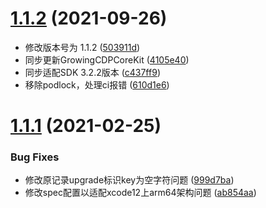 #  [1.1.2](https://github.com/growingio/growingio-sdk-ios-autotracker-upgrade/compare/1.1.1...1.1.2) (2021-09-26)

* 修改版本号为 1.1.2 ([503911d](https://github.com/growingio/growingio-sdk-ios-autotracker-upgrade/commit/503911d57f1787938237dadfdaa2d6368c3baa06))
* 同步更新GrowingCDPCoreKit ([4105e40](https://github.com/growingio/growingio-sdk-ios-autotracker-upgrade/commit/4105e402fb780e6e339121d00b6ec3cc6f45d5d4))
* 同步适配SDK 3.2.2版本 ([c437ff9](https://github.com/growingio/growingio-sdk-ios-autotracker-upgrade/commit/c437ff9819736d469f8f057d1173371c9842cbfe))
* 移除podlock，处理ci报错 ([610d1e6](https://github.com/growingio/growingio-sdk-ios-autotracker-upgrade/commit/610d1e6078cbacb28df6008a62003fa72f0da23d))



#  [1.1.1](https://github.com/growingio/growingio-sdk-ios-autotracker-upgrade/releases/tag/1.1.1) (2021-02-25)


### Bug Fixes

* 修改原记录upgrade标识key为空字符问题 ([999d7ba](https://github.com/growingio/growingio-sdk-ios-autotracker-upgrade/commit/999d7ba40821689221991231475b4b4c91ced2e2))
* 修改spec配置以适配xcode12上arm64架构问题 ([ab854aa](https://github.com/growingio/growingio-sdk-ios-autotracker-upgrade/commit/ab854aa8e72f26a68572de59c13ad1b01c2dea46))



